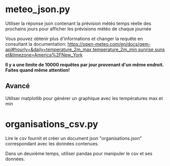 # meteo_json.py

Utiliser la réponse json contenant la prévision météo temps réelle des prochains jours pour afficher les prévisions météo
de chaque journée

Vous pouvez obtenir plus d'informations et changer la requête en consultant la documentation:
https://open-meteo.com/en/docs/gem-api#hourly=&daily=temperature_2m_max,temperature_2m_min,sunrise,sunset&timezone=America%2FNew_York

**Il y a une limite de 10000 requêtes par jour provenant d'un même endroit. Faites quand même attention!** 
## Avancé
Utiliser matplotlib pour générer un graphique avec les températures max et min


# organisations_csv.py
Lire le csv fournit et créer un document json "organisations.json" correspondant avec les données contenues.

Dans un deuxième temps, utiliser pandas pour manipuler le csv et ses données.